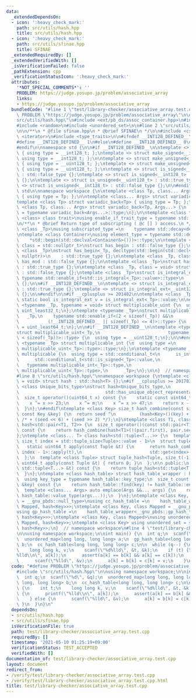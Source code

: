 ```yaml
---
data:
  _extendedDependsOn:
  - icon: ':heavy_check_mark:'
    path: src/utils/hash.hpp
    title: src/utils/hash.hpp
  - icon: ':heavy_check_mark:'
    path: src/utils/sfinae.hpp
    title: SFINAE
  _extendedRequiredBy: []
  _extendedVerifiedWith: []
  _isVerificationFailed: false
  _pathExtension: cpp
  _verificationStatusIcon: ':heavy_check_mark:'
  attributes:
    '*NOT_SPECIAL_COMMENTS*': ''
    PROBLEM: https://judge.yosupo.jp/problem/associative_array
    links:
    - https://judge.yosupo.jp/problem/associative_array
  bundledCode: "#line 1 \"test/library-checker/associative_array.test.cpp\"\n#define\
    \ PROBLEM \"https://judge.yosupo.jp/problem/associative_array\"\n\n#line 2 \"\
    src/utils/hash.hpp\"\n#include <ext/pb_ds/assoc_container.hpp>\n#include <functional>\n\
    #include <random>\n#include <unordered_set>\n\n#line 2 \"src/utils/sfinae.hpp\"\
    \n\n/**\n * @file sfinae.hpp\n * @brief SFINAE\n */\n\n#include <cstdint>\n#include\
    \ <iterator>\n#include <type_traits>\n\n#ifndef __INT128_DEFINED__\n\n#ifdef __SIZEOF_INT128__\n\
    #define __INT128_DEFINED__ 1\n#else\n#define __INT128_DEFINED__ 0\n#endif\n\n\
    #endif\n\nnamespace std {\n\n#if __INT128_DEFINED__\n\ntemplate <> struct make_signed<__uint128_t>\
    \ { using type = __int128_t; };\ntemplate <> struct make_signed<__int128_t> {\
    \ using type = __int128_t; };\n\ntemplate <> struct make_unsigned<__uint128_t>\
    \ { using type = __uint128_t; };\ntemplate <> struct make_unsigned<__int128_t>\
    \ { using type = __uint128_t; };\n\ntemplate <> struct is_signed<__uint128_t>\
    \ : std::false_type {};\ntemplate <> struct is_signed<__int128_t> : std::true_type\
    \ {};\n\ntemplate <> struct is_unsigned<__uint128_t> : std::true_type {};\ntemplate\
    \ <> struct is_unsigned<__int128_t> : std::false_type {};\n\n#endif\n\n}  // namespace\
    \ std\n\nnamespace workspace {\n\ntemplate <class Tp, class... Args> struct variadic_front\
    \ { using type = Tp; };\n\ntemplate <class... Args> struct variadic_back;\n\n\
    template <class Tp> struct variadic_back<Tp> { using type = Tp; };\n\ntemplate\
    \ <class Tp, class... Args> struct variadic_back<Tp, Args...> {\n  using type\
    \ = typename variadic_back<Args...>::type;\n};\n\ntemplate <class type, template\
    \ <class> class trait>\nusing enable_if_trait_type = typename std::enable_if<trait<type>::value>::type;\n\
    \n/**\n * @brief Return type of subscripting ( @c [] ) access.\n */\ntemplate\
    \ <class _Tp>\nusing subscripted_type =\n    typename std::decay<decltype(std::declval<_Tp&>()[0])>::type;\n\
    \ntemplate <class Container>\nusing element_type = typename std::decay<decltype(\n\
    \    *std::begin(std::declval<Container&>()))>::type;\n\ntemplate <class _Tp,\
    \ class = std::nullptr_t>\nstruct has_begin : std::false_type {};\n\ntemplate\
    \ <class _Tp>\nstruct has_begin<_Tp, decltype(std::begin(std::declval<_Tp>()),\
    \ nullptr)>\n    : std::true_type {};\n\ntemplate <class _Tp, class = void> struct\
    \ has_mod : std::false_type {};\n\ntemplate <class _Tp>\nstruct has_mod<_Tp, std::__void_t<decltype(_Tp::mod)>>\
    \ : std::true_type {};\n\ntemplate <class _Tp, class = void> struct is_integral_ext\
    \ : std::false_type {};\ntemplate <class _Tp>\nstruct is_integral_ext<\n    _Tp,\
    \ typename std::enable_if<std::is_integral<_Tp>::value>::type>\n    : std::true_type\
    \ {};\n\n#if __INT128_DEFINED__\n\ntemplate <> struct is_integral_ext<__int128_t>\
    \ : std::true_type {};\ntemplate <> struct is_integral_ext<__uint128_t> : std::true_type\
    \ {};\n\n#endif\n\n#if __cplusplus >= 201402\n\ntemplate <class _Tp>\nconstexpr\
    \ static bool is_integral_ext_v = is_integral_ext<_Tp>::value;\n\n#endif\n\ntemplate\
    \ <typename _Tp, typename = void> struct multiplicable_uint {\n  using type =\
    \ uint_least32_t;\n};\ntemplate <typename _Tp>\nstruct multiplicable_uint<\n \
    \   _Tp,\n    typename std::enable_if<(2 < sizeof(_Tp)) &&\n                 \
    \           (!__INT128_DEFINED__ || sizeof(_Tp) <= 4)>::type> {\n  using type\
    \ = uint_least64_t;\n};\n\n#if __INT128_DEFINED__\n\ntemplate <typename _Tp>\n\
    struct multiplicable_uint<_Tp,\n                          typename std::enable_if<(4\
    \ < sizeof(_Tp))>::type> {\n  using type = __uint128_t;\n};\n\n#endif\n\ntemplate\
    \ <typename _Tp> struct multiplicable_int {\n  using type =\n      typename std::make_signed<typename\
    \ multiplicable_uint<_Tp>::type>::type;\n};\n\ntemplate <typename _Tp> struct\
    \ multiplicable {\n  using type = std::conditional_t<\n      is_integral_ext<_Tp>::value,\n\
    \      std::conditional_t<std::is_signed<_Tp>::value,\n                      \
    \   typename multiplicable_int<_Tp>::type,\n                         typename\
    \ multiplicable_uint<_Tp>::type>,\n      _Tp>;\n};\n\n}  // namespace workspace\n\
    #line 8 \"src/utils/hash.hpp\"\nnamespace workspace {\ntemplate <class T, class\
    \ = void> struct hash : std::hash<T> {};\n#if __cplusplus >= 201703L\ntemplate\
    \ <class Unique_bits_type>\nstruct hash<Unique_bits_type,\n            enable_if_trait_type<Unique_bits_type,\n\
    \                                 std::has_unique_object_representations>> {\n\
    \  size_t operator()(uint64_t x) const {\n    static const uint64_t m = std::random_device{}();\n\
    \    x ^= x >> 23;\n    x ^= m;\n    x ^= x >> 47;\n    return x - (x >> 32);\n\
    \  }\n};\n#endif\ntemplate <class Key> size_t hash_combine(const size_t &seed,\
    \ const Key &key) {\n  return seed ^\n         (hash<Key>()(key) + 0x9e3779b9\
    \ /* + (seed << 6) + (seed >> 2) */);\n}\ntemplate <class T1, class T2> struct\
    \ hash<std::pair<T1, T2>> {\n  size_t operator()(const std::pair<T1, T2> &pair)\
    \ const {\n    return hash_combine(hash<T1>()(pair.first), pair.second);\n  }\n\
    };\ntemplate <class... T> class hash<std::tuple<T...>> {\n  template <class Tuple,\
    \ size_t index = std::tuple_size<Tuple>::value - 1>\n  struct tuple_hash {\n \
    \   static uint64_t apply(const Tuple &t) {\n      return hash_combine(tuple_hash<Tuple,\
    \ index - 1>::apply(t),\n                          std::get<index>(t));\n    }\n\
    \  };\n  template <class Tuple> struct tuple_hash<Tuple, size_t(-1)> {\n    static\
    \ uint64_t apply(const Tuple &t) { return 0; }\n  };\n\n public:\n  uint64_t operator()(const\
    \ std::tuple<T...> &t) const {\n    return tuple_hash<std::tuple<T...>>::apply(t);\n\
    \  }\n};\ntemplate <class hash_table> struct hash_table_wrapper : hash_table {\n\
    \  using key_type = typename hash_table::key_type;\n  size_t count(const key_type\
    \ &key) const {\n    return hash_table::find(key) != hash_table::end();\n  }\n\
    \  template <class... Args> auto emplace(Args &&... args) {\n    return hash_table::insert(typename\
    \ hash_table::value_type(args...));\n  }\n};\ntemplate <class Key, class Mapped\
    \ = __gnu_pbds::null_type>\nusing cc_hash_table =\n    hash_table_wrapper<__gnu_pbds::cc_hash_table<Key,\
    \ Mapped, hash<Key>>>;\ntemplate <class Key, class Mapped = __gnu_pbds::null_type>\n\
    using gp_hash_table =\n    hash_table_wrapper<__gnu_pbds::gp_hash_table<Key, Mapped,\
    \ hash<Key>>>;\ntemplate <class Key, class Mapped>\nusing unordered_map = std::unordered_map<Key,\
    \ Mapped, hash<Key>>;\ntemplate <class Key> using unordered_set = std::unordered_set<Key,\
    \ hash<Key>>;\n}  // namespace workspace\n#line 4 \"test/library-checker/associative_array.test.cpp\"\
    \n\nusing namespace workspace;\n\nint main() {\n  int q;\n  scanf(\"%d\", &q);\n\
    \  unordered_map<long long, long long> a;\n  gp_hash_table<long long, long long>\
    \ b;\n  cc_hash_table<long long, long long> c;\n\n  while (q--) {\n    int t;\n\
    \    long long k, v;\n    scanf(\"%d%lld\", &t, &k);\n    if (t) {\n      printf(\"\
    %lld\\n\", a[k]);\n      assert(a[k] == b[k] && a[k] == c[k]);\n    } else {\n\
    \      scanf(\"%lld\", &v);\n      a[k] = b[k] = c[k] = v;\n    }\n  }\n}\n"
  code: "#define PROBLEM \"https://judge.yosupo.jp/problem/associative_array\"\n\n\
    #include \"src/utils/hash.hpp\"\n\nusing namespace workspace;\n\nint main() {\n\
    \  int q;\n  scanf(\"%d\", &q);\n  unordered_map<long long, long long> a;\n  gp_hash_table<long\
    \ long, long long> b;\n  cc_hash_table<long long, long long> c;\n\n  while (q--)\
    \ {\n    int t;\n    long long k, v;\n    scanf(\"%d%lld\", &t, &k);\n    if (t)\
    \ {\n      printf(\"%lld\\n\", a[k]);\n      assert(a[k] == b[k] && a[k] == c[k]);\n\
    \    } else {\n      scanf(\"%lld\", &v);\n      a[k] = b[k] = c[k] = v;\n   \
    \ }\n  }\n}\n"
  dependsOn:
  - src/utils/hash.hpp
  - src/utils/sfinae.hpp
  isVerificationFile: true
  path: test/library-checker/associative_array.test.cpp
  requiredBy: []
  timestamp: '2021-05-10 01:25:19+09:00'
  verificationStatus: TEST_ACCEPTED
  verifiedWith: []
documentation_of: test/library-checker/associative_array.test.cpp
layout: document
redirect_from:
- /verify/test/library-checker/associative_array.test.cpp
- /verify/test/library-checker/associative_array.test.cpp.html
title: test/library-checker/associative_array.test.cpp
---
```

